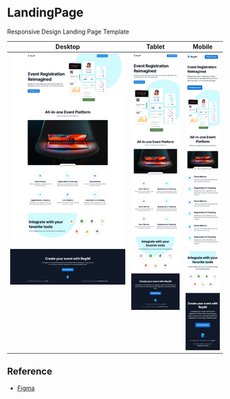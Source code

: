 # LandingPage

Responsive Design Landing Page Template

<table>
  <thead>
    <tr>
      <th>Desktop</th>
      <th>Tablet</th>
      <th>Mobile</th>
    </tr>
  </thead>
  <tbody>
    <tr>
      <td style="vertical-align: top;"><img src="./docs/desktop.png"/></td>
      <td style="vertical-align: top;"><img src="./docs/tablet.png" /></td>
      <td style="vertical-align: top;"><img src="./docs/mobile.png" /></td>
    </tr>
  </tbody>
</table>

## Reference

- [Figma](<https://www.figma.com/file/BWHRkbAIXTTWCUESi3pIzm/RegiM---Early-Access-Landing-Page-Template-(Community)?node-id=2554%3A454>)

